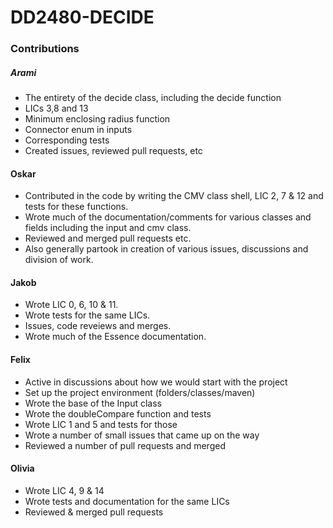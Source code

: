 # DD2480-DECIDE

### Contributions

##### Arami
- The entirety of the decide class, including the decide function
- LICs 3,8 and 13
- Minimum enclosing radius function
- Connector enum in inputs
- Corresponding tests
- Created issues, reviewed pull requests, etc

#### Oskar
- Contributed in the code by writing the CMV class shell, LIC 2, 7 & 12 and tests for these functions. 
- Wrote much of the documentation/comments for various classes and fields including the input and cmv class. 
- Reviewed and merged pull requests etc.
- Also generally partook in creation of various issues, discussions and division of work.

#### Jakob
- Wrote LIC 0, 6, 10 & 11.
- Wrote tests for the same LICs.
- Issues, code reveiews and merges.
- Wrote much of the Essence documentation.

#### Felix
- Active in discussions about how we would start with the project  
- Set up the project environment (folders/classes/maven)  
- Wrote the base of the Input class  
- Wrote the doubleCompare function and tests  
- Wrote LIC 1 and 5 and tests for those  
- Wrote a number of small issues that came up on the way  
- Reviewed a number of pull requests and merged  

#### Olivia
- Wrote LIC 4, 9 & 14
- Wrote tests and documentation for the same LICs
- Reviewed & merged pull requests
